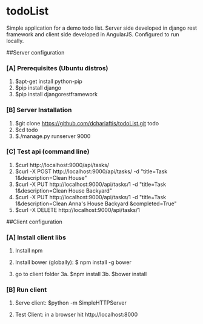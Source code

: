 # todoList

Simple application for a demo todo list. Server side developed in django rest framework and client side developed in AngularJS. Configured to run locally.

##Server configuration

### [A] Prerequisites (Ubuntu distros)

1. $apt-get install python-pip
2. $pip install django
3. $pip install djangorestframework

### [B] Server Installation

1. $git clone https://github.com/dcharlaftis/todoList.git todo
2. $cd todo
3. $./manage.py runserver 9000

### [C] Test api (command line)

1. $curl http://localhost:9000/api/tasks/
2. $curl -X POST http://localhost:9000/api/tasks/ -d "title=Task 1&description=Clean House"
3. $curl -X PUT http://localhost:9000/api/tasks/1 -d "title=Task 1&description=Clean House Backyard"
4. $curl -X PUT http://localhost:9000/api/tasks/1 -d "title=Task 1&description=Clean Anna's House Backyard &completed=True"
5. $curl -X DELETE http://localhost:9000/api/tasks/1


##Client configuration

### [A] Install client libs

1. Install npm
2. Install bower (globally): $ npm install -g bower

3. go to client folder
  3a. $npm install
  3b. $bower install


### [B] Run client

1. Serve client: $python -m SimpleHTTPServer

2. Test Client: in a browser hit http://localhost:8000
